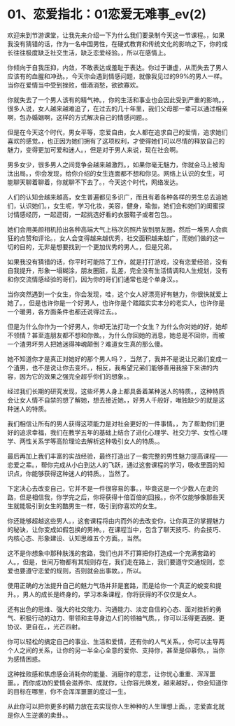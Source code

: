 # 01、恋爱指北：01恋爱无难事_ev(2)

欢迎来到节游课堂，让我先来介绍一下为什么我们要录制今天这一节课程。，如果我没有猜错的话，作为一名中国男性，在硬式教育和传统文化的影响之下，你的成长往往极度缺乏社交生活，缺乏恋爱经验。，所以在感情上。

你倾向于自我压抑，内敛，不敢表达或羞耻于表达。你过于谦虚，从而失去了男人应该有的血腥和冲劲。，今天你会遇到情感问题，就像我见过的99%的男人一样。当你在爱情当中受到挫败，借酒消愁，欲欲寡欢。

你就失去了一个男人该有的精气神。，你的生活和事业也会因此受到严重的影响。，很多人说，女人越来越难追了，在过去的几十年里，我们父母那一辈可以通过相亲啊，包办婚姻啊，这样的方式解决自己的情感问题。。

但是在今天这个时代，男女平等，恋爱自由，女人都在追求自己的爱情，追求她们喜欢的感觉。，也正因为她们拥有了这项权利，才使得她们可以尽情的释放自己的魅力，变得更加可爱和迷人。，但是对于男人来说，现在社会啊。

男多女少，很多男人之间竞争会越来越激烈。，如果你毫无魅力，你就会马上被淘汰出局。，你会发现，给你介绍的女生连面都不想和你见。网络上认识的女生，可能聊天聊着聊着，你就聊不下去了。，今天这个时代，网络发达。

人们的认知会越来越高，女生普遍都见多识广，而且有着各种各样的男生总去追她们，认识她们。，女生呢，学习化妆，美容，健身，瑜伽，她们会和她们的闺蜜探讨情感经历，一起逛街，一起挑选好看的衣服鞋子或者包包。。

她们会用美颜相机拍出各种高端大气上档次的照片放到朋友圈，然后一堆男人会疯狂的点赞和评论。，女人会变得越来越优秀，社交面积越来越广，而她们做的这一切的目的，无非是想要找到一个更加优秀的男人。，但是兄弟。

如果我没有猜错的话，你平时可能除了工作，就是打打游戏，没有恋爱经验，没有自我提升，形象一塌糊涂，朋友圈脏，乱差，完全没有生活情调和人生规划，没有和你交流情感经验的哥们，因为你的哥们们通常也是个单身汉。。

当你突然遇到一个女生，你会发现，哇，这个女人好漂亮好有魅力，你很快就爱上她了。，但是也许你是一个好男人，也许你是个踏踏实实本分的老实人，也许你是一个暖男，各方面条件也都还说得过去。。

但是为什么你作为一个好男人，你却无法打动一个女生？为什么你对她的好，她却不领情？甚至连朋友都不想和你做。，为什么你回她的消息，她总是不回你，而被一个渣男坏男人把她迷得神魂颠倒？难道女生真的那么傻。

她不知道你才是真正对她好的那个男人吗？，当然了，我并不是说让兄弟们变成一个渣男，也不是说让你去变坏。，相反，我希望兄弟们能够善用我接下来讲的内容，因为它的效果之强完全超乎你们的想象。。

经过我们长期的研究发现，这些坏男人身上都具备着某种迷人的特质。，这种特质会让女人情不自禁的想了解她，想去接近她。，好男人千般好，唯独缺少的就是这种迷人的特质。

我们相信让所有的男人获得这项能力是对社会更好的一件事情。，为了帮助你们更好的追求幸福，我们在教学五年的基础上结合了进化心理学、社交力学、女性心理学、两性关系学等高阶理论去解析这种吸引女人的特质。。

最后再加上我们丰富的实战经验，最终打造出了一套完整的男性魅力提高课程——恋爱之辈。，帮你完成从小白到达人的飞跃，通过这套课程的学习，吸收里面的知识点，你能够获得这种迷人的特质。，当然了。

下定决心去改变自己，它并不是一件很容易的事。，毕竟这是一个少数人在走的路，但是相信我，你学完之后，你将获得十倍百倍的回报。，你不仅能够像那些天生就能吸引到女生的酷男生一样，吸引到你喜欢的女生。

你还能够超越这些男人。，这套课程将由内而外的去改变你，让你真正的掌握魅力的秘诀，让你变成如假包换的男神。，在课程当中，包含了聊天技巧、约会技巧、内核心态、形象建设、认知思维五个方面。，当然。

这不是你想象中那种肤浅的套路，我们也并不打算把你打造成一个充满套路的人。，但是，世间万物都有其规则存在，我们走在路上，我们要遵守交通规则，恋爱也要遵守恋爱的规则，否则就会出事故。，所以。

使用正确的方法提升自己的魅力气场并非是套路，而是给你一个真正的蛻变和提升。，男人的成长是终身的，学习本条课程，你将获得的不仅仅是女人。

还有出色的思维、强大的社交能力、沟通能力、淡定自信的心态、面对挫折的勇气、积极行动的动力、带领和主导身边人们的领袖气质。，你可以活得更洒脱、更协议、更自在。，光芒四射。

你可以轻松的搞定自己的事业、生活和爱情，还有你的人气关系。，你可以主导两个人之间的关系，让你的另一半全心全意的爱你、支持你，甚至是仰慕你。，当你为感情困惑。

这种挫败感和焦虑感会消耗你的能量、消磨你的意志，让你忧心重重、浑浑噩噩。，而你成功的爱情会滋养你、成就你，让你容光焕发，越来越好。，你会知道你的目标在哪里，你不会浑浑噩噩的度过一生。

从此你可以把你更多的精力放在去实现你人生种种的人生理想上面。，恋爱直北就是你人生逆袭的卖卦。。